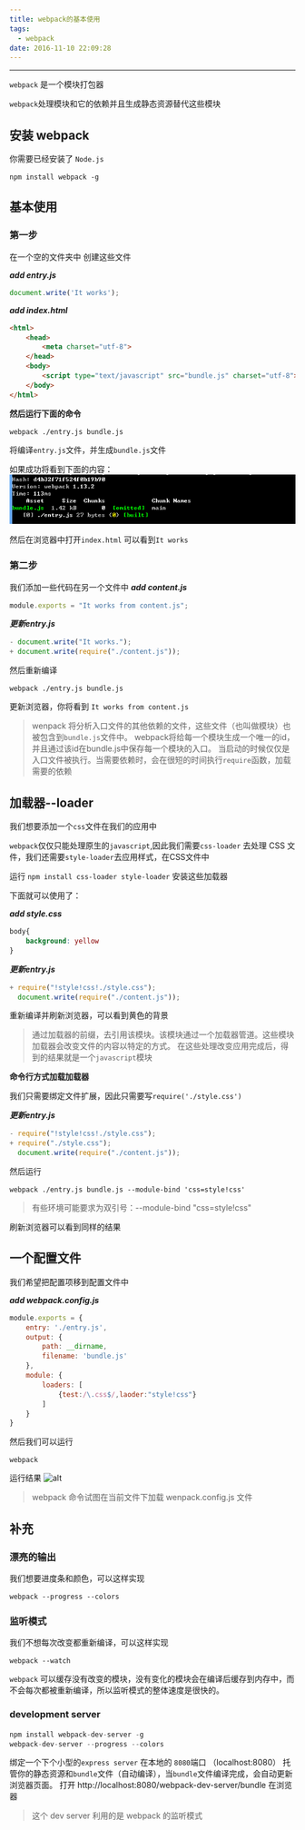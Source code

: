 ```yaml
---
title: webpack的基本使用
tags:
  - webpack
date: 2016-11-10 22:09:28
---
```


----------------------------------------
`webpack` 是一个模块打包器

`webpack`处理模块和它的依赖并且生成静态资源替代这些模块

<!--more-->

## 	安装 webpack

你需要已经安装了 `Node.js`

	npm install webpack -g

## 基本使用

### 第一步

在一个空的文件夹中
创建这些文件

***add entry.js***
```js
document.write('It works');
```
***add index.html***
```html
<html>
    <head>
        <meta charset="utf-8">
    </head>
    <body>
        <script type="text/javascript" src="bundle.js" charset="utf-8"></script>
    </body>
</html>
```
**然后运行下面的命令**

	webpack ./entry.js bundle.js

将编译`entry.js`文件，并生成`bundle.js`文件

如果成功将看到下面的内容：
![alt](/images/webpack的使用/webpack-bundle-start.png)

然后在浏览器中打开`index.html` 可以看到`It works`

### 第二步

我们添加一些代码在另一个文件中
***add content.js***
```js
module.exports = "It works from content.js";
```
***更新entry.js***
```js
- document.write("It works.");
+ document.write(require("./content.js"));
```

然后重新编译

	webpack ./entry.js bundle.js
	
更新浏览器，你将看到 `It works from content.js`


>wenpack 将分析入口文件的其他依赖的文件，这些文件（也叫做模块）也被包含到`bundle.js`文件中。
>webpack将给每一个模块生成一个唯一的id，并且通过该id在bundle.js中保存每一个模块的入口。
>当启动的时候仅仅是入口文件被执行。当需要依赖时，会在很短的时间执行`require`函数，加载需要的依赖

## 加载器--loader

我们想要添加一个`css`文件在我们的应用中

`webpack`仅仅只能处理原生的`javascript`,因此我们需要`css-loader` 去处理 CSS 文件，我们还需要`style-loader`去应用样式，在CSS文件中

运行 `npm install css-loader style-loader` 安装这些加载器

下面就可以使用了：

***add style.css***
```css
body{
	background: yellow
}
```
***更新entry.js***
```js
+ require("!style!css!./style.css");
  document.write(require("./content.js"));
```

重新编译并刷新浏览器，可以看到黄色的背景

>通过加载器的前缀，去引用该模块。该模块通过一个加载器管道。这些模块加载器会改变文件的内容以特定的方式。
>在这些处理改变应用完成后，得到的结果就是一个`javascript`模块

**命令行方式加载加载器**

我们只需要绑定文件扩展，因此只需要写`require('./style.css')`

***更新entry.js***
```js
- require("!style!css!./style.css");
+ require("./style.css");
  document.write(require("./content.js"));
```
然后运行

	webpack ./entry.js bundle.js --module-bind 'css=style!css'

>有些环境可能要求为双引号：--module-bind "css=style!css"

刷新浏览器可以看到同样的结果

## 一个配置文件

我们希望把配置项移到配置文件中

***add webpack.config.js***
```js
module.exports = {
	entry: './entry.js',
	output: {
		path: __dirname,
		filename: 'bundle.js'
	},
	module: {
		loaders: [
			{test:/\.css$/,laoder:"style!css"}
		]
	}
}
```

然后我们可以运行

	webpack

运行结果
![alt]()

>webpack 命令试图在当前文件下加载 wenpack.config.js 文件

## 补充

### 漂亮的输出

我们想要进度条和颜色，可以这样实现

	webpack --progress --colors
	
### 监听模式

我们不想每次改变都重新编译，可以这样实现

	webpack --watch
	
`webpack` 可以缓存没有改变的模块，没有变化的模块会在编译后缓存到内存中，而不会每次都被重新编译，所以监听模式的整体速度是很快的。


### development server

```js
npm install webpack-dev-server -g
webpack-dev-server --progress --colors
```

绑定一个下个小型的`express server` 在本地的 `8080`端口 （localhost:8080）
托管你的静态资源和`bundle`文件（自动编译），当`bundle`文件编译完成，会自动更新浏览器页面。
打开 http://localhost:8080/webpack-dev-server/bundle 在浏览器

>这个 dev server 利用的是 webpack 的监听模式

